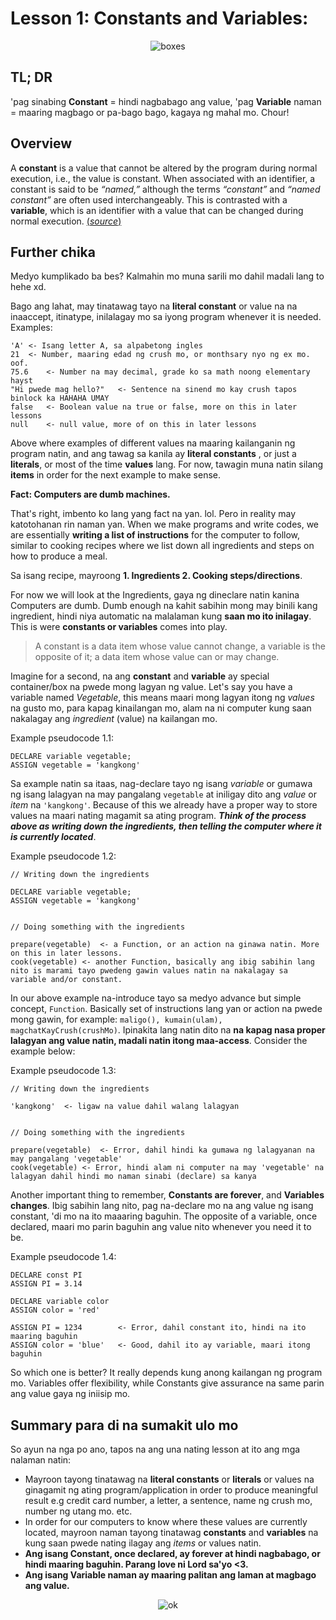 Lesson 1: Constants and Variables:
===================================
<p align="center">
	<img src="https://media.giphy.com/media/3oEdvcXYvGxhkOZD3O/giphy.gif" alt="boxes">
</p>


## TL; DR
'pag sinabing **Constant** = hindi nagbabago ang value, 'pag **Variable** naman = maaring magbago or pa-bago bago, kagaya ng mahal mo. Chour!

## Overview
A **constant** is a value that cannot be altered by the program during normal execution, i.e., the value is constant. When associated with an identifier, a constant is said to be *“named,”* although the terms *“constant”* and *“named constant”* are often used interchangeably. This is contrasted with a **variable**, which is an identifier with a value that can be changed during normal execution. [(*source*)](https://press.rebus.community/programmingfundamentals/chapter/constants-and-variables/ "Constants & Variables")


## Further chika

Medyo kumplikado ba bes? Kalmahin mo muna sarili mo dahil madali lang to hehe xd.

Bago ang lahat, may tinatawag tayo na **literal constant** or value na na inaaccept, itinatype, inilalagay mo sa iyong program whenever it is needed. Examples:

	'A'	<- Isang letter A, sa alpabetong ingles
	21	<- Number, maaring edad ng crush mo, or monthsary nyo ng ex mo. oof.
	75.6	<- Number na may decimal, grade ko sa math noong elementary hayst
	"Hi pwede mag hello?"	<- Sentence na sinend mo kay crush tapos binlock ka HAHAHA UMAY
	false	<- Boolean value na true or false, more on this in later lessons
	null	<- null value, more of on this in later lessons

Above where examples of different values na maaring kailanganin ng program natin, and ang tawag sa kanila ay **literal constants** , or just a **literals**, or most of the time **values** lang. For now, tawagin muna natin silang **items** in order for the next example to make sense.

**Fact: Computers are dumb machines.**

That's right, imbento ko lang yang fact na yan. lol. Pero in reality may katotohanan rin naman yan. When we make programs and write codes, we are essentially **writing a list of instructions** for the computer to follow, similar to cooking recipes where we list down all ingredients and steps on how to produce a meal.

Sa isang recipe, mayroong **1. Ingredients 2. Cooking steps/directions**.

For now we will look at the Ingredients, gaya ng dineclare natin kanina Computers are dumb. Dumb enough na kahit sabihin mong may binili kang ingredient, hindi niya automatic na malalaman kung **saan mo ito inilagay**. This is were **constants or variables** comes into play.

> A constant is a data item whose value cannot change, a variable is the opposite of it; a data item whose value can or may change.

Imagine for a second, na ang **constant** and **variable** ay special container/box na pwede mong lagyan ng value. Let's say you have a variable named *Vegetable*, this means maari mong lagyan itong ng *values* na gusto mo, para kapag kinailangan mo, alam na ni computer kung saan nakalagay ang *ingredient* (value) na kailangan mo.

Example pseudocode 1.1:

	DECLARE variable vegetable;
	ASSIGN vegetable = 'kangkong'

Sa example natin sa itaas, nag-declare tayo ng isang *variable* or gumawa ng isang lalagyan na may pangalang `vegetable` at iniligay dito ang *value* or *item* na `'kangkong'`. Because of this we already have a proper way to store values na maari nating magamit sa ating program. ***Think of the process above as writing down the ingredients, then telling the computer where it is currently located***.

Example pseudocode 1.2:

	// Writing down the ingredients
	
	DECLARE variable vegetable;
	ASSIGN vegetable = 'kangkong'
	
	
	// Doing something with the ingredients
	
	prepare(vegetable)	<- a Function, or an action na ginawa natin. More on this in later lessons.
	cook(vegetable)	<- another Function, basically ang ibig sabihin lang nito is marami tayo pwedeng gawin values natin na nakalagay sa variable and/or constant.

In our above example na-introduce tayo sa medyo advance but simple concept, `Function`. Basically set of instructions lang yan or action na pwede mong gawin, for example: `maligo(), kumain(ulam), magchatKayCrush(crushMo)`. Ipinakita lang natin dito na **na kapag nasa proper lalagyan ang value natin, madali natin itong maa-access**. Consider the example below:

Example pseudocode 1.3:

	// Writing down the ingredients
	
	'kangkong'	<- ligaw na value dahil walang lalagyan
	
	
	// Doing something with the ingredients
	
	prepare(vegetable)	<- Error, dahil hindi ka gumawa ng lalagyanan na may pangalang 'vegetable'
	cook(vegetable)	<- Error, hindi alam ni computer na may 'vegetable' na lalagyan dahil hindi mo naman sinabi (declare) sa kanya

Another important thing to remember, **Constants are forever**, and **Variables changes**. Ibig sabihin lang nito, pag na-declare mo na ang value ng isang constant, 'di mo na ito maaaring baguhin. The opposite of a variable, once declared, maari mo parin  baguhin ang value nito whenever you need it to be.

Example pseudocode 1.4:

	DECLARE const PI
	ASSIGN PI = 3.14
	
	DECLARE variable color
	ASSIGN color = 'red'
	
	ASSIGN PI = 1234		<- Error, dahil constant ito, hindi na ito maaring baguhin
	ASSIGN color = 'blue'	<- Good, dahil ito ay variable, maari itong baguhin
	

So which one is better? It really depends kung anong kailangan ng program mo. Variables offer flexibility, while Constants give assurance na same parin ang value gaya ng iniisip mo.

## Summary para di na sumakit ulo mo
So ayun na nga po ano, tapos na ang una nating lesson at ito ang mga nalaman natin:

- Mayroon tayong tinatawag na **literal constants** or **literals** or values na ginagamit ng ating program/application in order to produce meaningful result e.g credit card number, a letter, a sentence, name ng crush mo, number ng utang mo. etc.
- In order for our computers to know where these values are currently located, mayroon naman tayong tinatawag **constants** and **variables** na kung saan pwede nating ilagay ang *items* or values natin.
- **Ang isang Constant, once declared, ay forever at hindi nagbabago, or hindi maaring baguhin. Parang love ni Lord sa'yo <3.**
- **Ang isang Variable naman ay maaring palitan ang laman at magbago ang value.**


<p align="center">
	<img src="https://media.giphy.com/media/l41lUjUgLLwWrz20w/giphy.gif" alt="ok">
</p>
